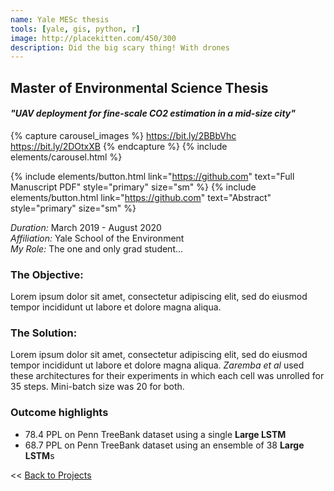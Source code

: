 ```yaml
---
name: Yale MESc thesis
tools: [yale, gis, python, r]
image: http://placekitten.com/450/300
description: Did the big scary thing! With drones
---
```


## Master of Environmental Science Thesis ##
#### *"UAV deployment for fine-scale CO2 estimation in a mid-size city"* 

{% capture carousel_images %}
https://bit.ly/2BBbVhc
https://bit.ly/2DOtxXB
{% endcapture %}
{% include elements/carousel.html %}

{% include elements/button.html link="https://github.com" text="Full Manuscript PDF" style="primary" size="sm" %}
{% include elements/button.html link="https://github.com" text="Abstract" style="primary" size="sm" %}

*Duration:* March 2019 - August 2020  
*Affiliation:* Yale School of the Environment  
*My Role:* The one and only grad student...  

### The Objective:

Lorem ipsum dolor sit amet, consectetur adipiscing elit, sed do eiusmod tempor incididunt ut labore et dolore magna aliqua.

### The Solution:

Lorem ipsum dolor sit amet, consectetur adipiscing elit, sed do eiusmod tempor incididunt ut labore et dolore magna aliqua. *Zaremba et al* used these architectures for their experiments in which each cell was unrolled for 35 steps. Mini-batch size was 20 for both.

### Outcome highlights
* 78.4 PPL on Penn TreeBank dataset using a single **Large LSTM**
* 68.7 PPL on Penn TreeBank dataset using an ensemble of 38 **Large LSTM**s

<< [Back to Projects](/projects/)